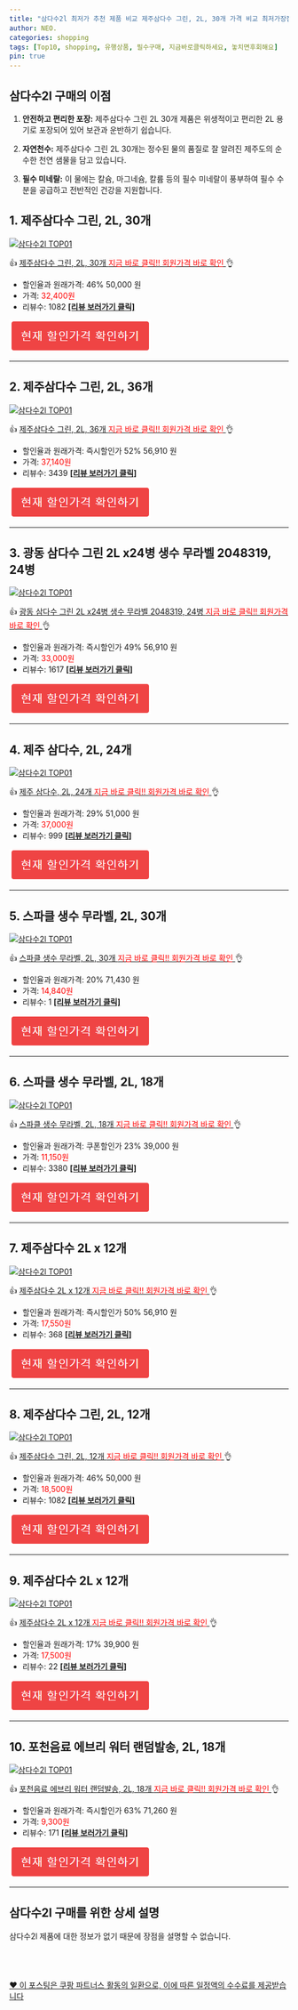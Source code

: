 ```yaml
---
title: "삼다수2l 최저가 추천 제품 비교 제주삼다수 그린, 2L, 30개 가격 비교 최저가장점"
author: NEO.
categories: shopping
tags: [Top10, shopping, 유행상품, 필수구매, 지금바로클릭하세요, 놓치면후회해요]
pin: true
---
```

## 삼다수2l 구매의 이점
1. **안전하고 편리한 포장:** 제주삼다수 그린 2L 30개 제품은 위생적이고 편리한 2L 용기로 포장되어 있어 보관과 운반하기 쉽습니다.


2. **자연천수:** 제주삼다수 그린 2L 30개는 정수된 물의 품질로 잘 알려진 제주도의 순수한 천연 샘물을 담고 있습니다.


3. **필수 미네랄:** 이 물에는 칼슘, 마그네슘, 칼륨 등의 필수 미네랄이 풍부하여 필수 수분을 공급하고 전반적인 건강을 지원합니다.

   

## 1. 제주삼다수 그린, 2L, 30개

[![삼다수2l TOP01](https://thumbnail8.coupangcdn.com/thumbnails/remote/490x490ex/image/retail/images/1155993779030235-73a182ae-9b94-41d2-b97c-7404ba4a773f.jpg)](https://link.coupang.com/re/AFFSDP?lptag=AF3617701&subid=GithubCoopas&pageKey=7666070794&traceid=V0-153&itemId=19365622537&vendorItemId=86478559169)


👍 [제주삼다수 그린, 2L, 30개 <font color=red> 지금 바로 클릭!! 회원가격 바로 확인 </font> ](https://link.coupang.com/re/AFFSDP?lptag=AF3617701&subid=GithubCoopas&pageKey=7666070794&traceid=V0-153&itemId=19365622537&vendorItemId=86478559169) 👌 


- 할인율과 원래가격: 46%  50,000   원
- 가격: <span style='color:red'>32,400원</span>
- 리뷰수: 1082  [**[리뷰 보러가기 클릭]**](https://link.coupang.com/re/AFFSDP?lptag=AF3617701&subid=GithubCoopas&pageKey=7666070794&traceid=V0-153&itemId=19365622537&vendorItemId=86478559169)

[![](/discount_price.png)](https://link.coupang.com/re/AFFSDP?lptag=AF3617701&subid=GithubCoopas&pageKey=7666070794&traceid=V0-153&itemId=19365622537&vendorItemId=86478559169)

---


   

## 2. 제주삼다수 그린, 2L, 36개

[![삼다수2l TOP01](https://thumbnail7.coupangcdn.com/thumbnails/remote/490x490ex/image/retail/images/5347989418155339-23e10851-734d-4e1a-bd8c-675a5119a38c.jpg)](https://link.coupang.com/re/AFFSDP?lptag=AF3617701&subid=GithubCoopas&pageKey=7666070794&traceid=V0-153&itemId=16612054328&vendorItemId=86949016528)


👍 [제주삼다수 그린, 2L, 36개 <font color=red> 지금 바로 클릭!! 회원가격 바로 확인 </font> ](https://link.coupang.com/re/AFFSDP?lptag=AF3617701&subid=GithubCoopas&pageKey=7666070794&traceid=V0-153&itemId=16612054328&vendorItemId=86949016528) 👌 


- 할인율과 원래가격: 즉시할인가 52%  56,910   원
- 가격: <span style='color:red'>37,140원</span>
- 리뷰수: 3439  [**[리뷰 보러가기 클릭]**](https://link.coupang.com/re/AFFSDP?lptag=AF3617701&subid=GithubCoopas&pageKey=7666070794&traceid=V0-153&itemId=16612054328&vendorItemId=86949016528)

[![](/discount_price.png)](https://link.coupang.com/re/AFFSDP?lptag=AF3617701&subid=GithubCoopas&pageKey=7666070794&traceid=V0-153&itemId=16612054328&vendorItemId=86949016528)

---


   

## 3. 광동 삼다수 그린 2L x24병 생수 무라벨 2048319, 24병

[![삼다수2l TOP01](https://thumbnail10.coupangcdn.com/thumbnails/remote/490x490ex/image/vendor_inventory/260a/601f1c0abfcddc979769b713bfd15f54763a66af0695d73a528569a3ea84.jpg)](https://link.coupang.com/re/AFFSDP?lptag=AF3617701&subid=GithubCoopas&pageKey=7111109374&traceid=V0-153&itemId=17776712059&vendorItemId=87888884066)


👍 [광동 삼다수 그린 2L x24병 생수 무라벨 2048319, 24병 <font color=red> 지금 바로 클릭!! 회원가격 바로 확인 </font> ](https://link.coupang.com/re/AFFSDP?lptag=AF3617701&subid=GithubCoopas&pageKey=7111109374&traceid=V0-153&itemId=17776712059&vendorItemId=87888884066) 👌 


- 할인율과 원래가격: 즉시할인가 49%  56,910   원
- 가격: <span style='color:red'>33,000원</span>
- 리뷰수: 1617  [**[리뷰 보러가기 클릭]**](https://link.coupang.com/re/AFFSDP?lptag=AF3617701&subid=GithubCoopas&pageKey=7111109374&traceid=V0-153&itemId=17776712059&vendorItemId=87888884066)

[![](/discount_price.png)](https://link.coupang.com/re/AFFSDP?lptag=AF3617701&subid=GithubCoopas&pageKey=7111109374&traceid=V0-153&itemId=17776712059&vendorItemId=87888884066)

---


   

## 4. 제주 삼다수, 2L, 24개

[![삼다수2l TOP01](https://thumbnail8.coupangcdn.com/thumbnails/remote/490x490ex/image/vendor_inventory/b2d2/451f4b0b358fdb85ed50112c919cbb0533899c87a37f7457110e9679ac9d.png)](https://link.coupang.com/re/AFFSDP?lptag=AF3617701&subid=GithubCoopas&pageKey=5585425593&traceid=V0-153&itemId=20387576967&vendorItemId=85656303652)


👍 [제주 삼다수, 2L, 24개 <font color=red> 지금 바로 클릭!! 회원가격 바로 확인 </font> ](https://link.coupang.com/re/AFFSDP?lptag=AF3617701&subid=GithubCoopas&pageKey=5585425593&traceid=V0-153&itemId=20387576967&vendorItemId=85656303652) 👌 


- 할인율과 원래가격: 29%  51,000   원
- 가격: <span style='color:red'>37,000원</span>
- 리뷰수: 999  [**[리뷰 보러가기 클릭]**](https://link.coupang.com/re/AFFSDP?lptag=AF3617701&subid=GithubCoopas&pageKey=5585425593&traceid=V0-153&itemId=20387576967&vendorItemId=85656303652)

[![](/discount_price.png)](https://link.coupang.com/re/AFFSDP?lptag=AF3617701&subid=GithubCoopas&pageKey=5585425593&traceid=V0-153&itemId=20387576967&vendorItemId=85656303652)

---


   

## 5. 스파클 생수 무라벨, 2L, 30개

[![삼다수2l TOP01](https://thumbnail8.coupangcdn.com/thumbnails/remote/490x490ex/image/vendor_inventory/4d2b/5da8b819df8b81394f84a4b0a085a467b37ac0631d8630f8dc7a6c7274ad.jpg)](https://link.coupang.com/re/AFFSDP?lptag=AF3617701&subid=GithubCoopas&pageKey=6830320694&traceid=V0-153&itemId=20607920353&vendorItemId=83406358890)


👍 [스파클 생수 무라벨, 2L, 30개 <font color=red> 지금 바로 클릭!! 회원가격 바로 확인 </font> ](https://link.coupang.com/re/AFFSDP?lptag=AF3617701&subid=GithubCoopas&pageKey=6830320694&traceid=V0-153&itemId=20607920353&vendorItemId=83406358890) 👌 


- 할인율과 원래가격: 20%  71,430   원
- 가격: <span style='color:red'>14,840원</span>
- 리뷰수: 1  [**[리뷰 보러가기 클릭]**](https://link.coupang.com/re/AFFSDP?lptag=AF3617701&subid=GithubCoopas&pageKey=6830320694&traceid=V0-153&itemId=20607920353&vendorItemId=83406358890)

[![](/discount_price.png)](https://link.coupang.com/re/AFFSDP?lptag=AF3617701&subid=GithubCoopas&pageKey=6830320694&traceid=V0-153&itemId=20607920353&vendorItemId=83406358890)

---


   

## 6. 스파클 생수 무라벨, 2L, 18개

[![삼다수2l TOP01](https://thumbnail6.coupangcdn.com/thumbnails/remote/490x490ex/image/vendor_inventory/66ce/11cdf44051bd847e21c47b8f9f4b613dd174ca18035ce3c49339072093ff.jpg)](https://link.coupang.com/re/AFFSDP?lptag=AF3617701&subid=GithubCoopas&pageKey=6830320694&traceid=V0-153&itemId=18265450257&vendorItemId=83406358914)


👍 [스파클 생수 무라벨, 2L, 18개 <font color=red> 지금 바로 클릭!! 회원가격 바로 확인 </font> ](https://link.coupang.com/re/AFFSDP?lptag=AF3617701&subid=GithubCoopas&pageKey=6830320694&traceid=V0-153&itemId=18265450257&vendorItemId=83406358914) 👌 


- 할인율과 원래가격: 쿠폰할인가 23%  39,000   원
- 가격: <span style='color:red'>11,150원</span>
- 리뷰수: 3380  [**[리뷰 보러가기 클릭]**](https://link.coupang.com/re/AFFSDP?lptag=AF3617701&subid=GithubCoopas&pageKey=6830320694&traceid=V0-153&itemId=18265450257&vendorItemId=83406358914)

[![](/discount_price.png)](https://link.coupang.com/re/AFFSDP?lptag=AF3617701&subid=GithubCoopas&pageKey=6830320694&traceid=V0-153&itemId=18265450257&vendorItemId=83406358914)

---


   

## 7. 제주삼다수 2L x 12개

[![삼다수2l TOP01](https://thumbnail9.coupangcdn.com/thumbnails/remote/490x490ex/image/vendor_inventory/d0e5/2c9e814aa63970fb265e95540ac73580e46511011c168d34e35334a091e4.jpg)](https://link.coupang.com/re/AFFSDP?lptag=AF3617701&subid=GithubCoopas&pageKey=7329547871&traceid=V0-153&itemId=18814727601&vendorItemId=73330707416)


👍 [제주삼다수 2L x 12개 <font color=red> 지금 바로 클릭!! 회원가격 바로 확인 </font> ](https://link.coupang.com/re/AFFSDP?lptag=AF3617701&subid=GithubCoopas&pageKey=7329547871&traceid=V0-153&itemId=18814727601&vendorItemId=73330707416) 👌 


- 할인율과 원래가격: 즉시할인가 50%  56,910   원
- 가격: <span style='color:red'>17,550원</span>
- 리뷰수: 368  [**[리뷰 보러가기 클릭]**](https://link.coupang.com/re/AFFSDP?lptag=AF3617701&subid=GithubCoopas&pageKey=7329547871&traceid=V0-153&itemId=18814727601&vendorItemId=73330707416)

[![](/discount_price.png)](https://link.coupang.com/re/AFFSDP?lptag=AF3617701&subid=GithubCoopas&pageKey=7329547871&traceid=V0-153&itemId=18814727601&vendorItemId=73330707416)

---


   

## 8. 제주삼다수 그린, 2L, 12개

[![삼다수2l TOP01](https://thumbnail10.coupangcdn.com/thumbnails/remote/490x490ex/image/vendor_inventory/c06b/f46eecbbfba47265e42f609aeecb11d1c8d3f914f7125566d7e7ed366198.jpg)](https://link.coupang.com/re/AFFSDP?lptag=AF3617701&subid=GithubCoopas&pageKey=7666070794&traceid=V0-153&itemId=16569434481&vendorItemId=86802024910)


👍 [제주삼다수 그린, 2L, 12개 <font color=red> 지금 바로 클릭!! 회원가격 바로 확인 </font> ](https://link.coupang.com/re/AFFSDP?lptag=AF3617701&subid=GithubCoopas&pageKey=7666070794&traceid=V0-153&itemId=16569434481&vendorItemId=86802024910) 👌 


- 할인율과 원래가격: 46%  50,000   원
- 가격: <span style='color:red'>18,500원</span>
- 리뷰수: 1082  [**[리뷰 보러가기 클릭]**](https://link.coupang.com/re/AFFSDP?lptag=AF3617701&subid=GithubCoopas&pageKey=7666070794&traceid=V0-153&itemId=16569434481&vendorItemId=86802024910)

[![](/discount_price.png)](https://link.coupang.com/re/AFFSDP?lptag=AF3617701&subid=GithubCoopas&pageKey=7666070794&traceid=V0-153&itemId=16569434481&vendorItemId=86802024910)

---


   

## 9. 제주삼다수 2L x 12개

[![삼다수2l TOP01](https://thumbnail10.coupangcdn.com/thumbnails/remote/490x490ex/image/vendor_inventory/33fa/22510101d22249a69e5d961c71d01aec9804eccd090e818ca03d45f2af51.jpg)](https://link.coupang.com/re/AFFSDP?lptag=AF3617701&subid=GithubCoopas&pageKey=7796149923&traceid=V0-153&itemId=21102713486&vendorItemId=78414704938)


👍 [제주삼다수 2L x 12개 <font color=red> 지금 바로 클릭!! 회원가격 바로 확인 </font> ](https://link.coupang.com/re/AFFSDP?lptag=AF3617701&subid=GithubCoopas&pageKey=7796149923&traceid=V0-153&itemId=21102713486&vendorItemId=78414704938) 👌 


- 할인율과 원래가격: 17%  39,900   원
- 가격: <span style='color:red'>17,500원</span>
- 리뷰수: 22  [**[리뷰 보러가기 클릭]**](https://link.coupang.com/re/AFFSDP?lptag=AF3617701&subid=GithubCoopas&pageKey=7796149923&traceid=V0-153&itemId=21102713486&vendorItemId=78414704938)

[![](/discount_price.png)](https://link.coupang.com/re/AFFSDP?lptag=AF3617701&subid=GithubCoopas&pageKey=7796149923&traceid=V0-153&itemId=21102713486&vendorItemId=78414704938)

---


   

## 10. 포천음료 에브리 워터 랜덤발송, 2L, 18개

[![삼다수2l TOP01](https://thumbnail10.coupangcdn.com/thumbnails/remote/490x490ex/image/retail/images/fe648b42-0d9e-468f-8fb9-36f248944fa0289515535514833676.png)](https://link.coupang.com/re/AFFSDP?lptag=AF3617701&subid=GithubCoopas&pageKey=3466191&traceid=V0-153&itemId=20986205098&vendorItemId=88050673392)


👍 [포천음료 에브리 워터 랜덤발송, 2L, 18개 <font color=red> 지금 바로 클릭!! 회원가격 바로 확인 </font> ](https://link.coupang.com/re/AFFSDP?lptag=AF3617701&subid=GithubCoopas&pageKey=3466191&traceid=V0-153&itemId=20986205098&vendorItemId=88050673392) 👌 


- 할인율과 원래가격: 즉시할인가 63%  71,260   원
- 가격: <span style='color:red'>9,300원</span>
- 리뷰수: 171  [**[리뷰 보러가기 클릭]**](https://link.coupang.com/re/AFFSDP?lptag=AF3617701&subid=GithubCoopas&pageKey=3466191&traceid=V0-153&itemId=20986205098&vendorItemId=88050673392)

[![](/discount_price.png)](https://link.coupang.com/re/AFFSDP?lptag=AF3617701&subid=GithubCoopas&pageKey=3466191&traceid=V0-153&itemId=20986205098&vendorItemId=88050673392)

---
## 삼다수2l 구매를 위한 상세 설명
삼다수2l 제품에 대한 정보가 없기 때문에 장점을 설명할 수 없습니다.<br><br><br><br><br> [ ❤  이 포스팅은 쿠팡 파트너스 활동의 일환으로, 이에 따른 일정액의 수수료를 제공받습니다](https://link.coupang.com/a/bcEFyh)